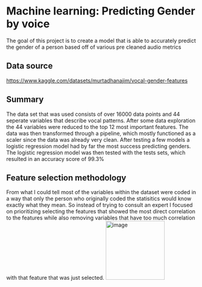 # Machine learning: Predicting Gender by voice

The goal of this project is to create a model that is able to accurately predict the gender of a person based off of various pre cleaned audio metrics


## Data source
https://www.kaggle.com/datasets/murtadhanajim/vocal-gender-features
## Summary
The data set that was used consists of over 16000 data points and 44 seperate variables that describe vocal patterns. After some data exploration the 44 variables were reduced to the top 12 most important features. The data was then transformed through a pipeline, which mostly functioned as a scaler since the data was already very clean. After testing a few models a logistic regression model had by far the most success predicting genders. The logistic regression model was then tested with the tests sets, which resulted in an accuracy score of 99.3%
## Feature selection methodology 
From what I could tell most of the variables within the dataset were coded in a way that only the person who originally coded the statisitics would know exactly what they mean. So instead of trying to consult an expert I focused on prioritizing selecting the features that showed the most direct correlation to the features while also removing variables that have too much correlation with that feature that was just selected. 
<img width="156" alt="image" src="https://github.com/user-attachments/assets/4040f1a3-8eec-433f-865b-f61dee15aa60" />

